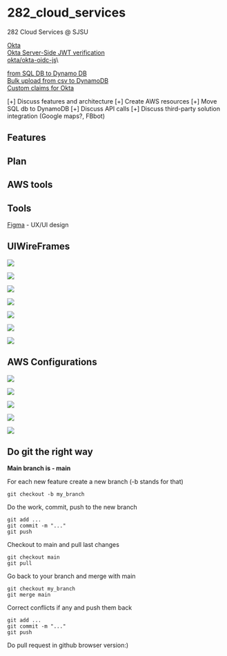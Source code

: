# 282_cloud_services
282 Cloud Services @ SJSU

[Okta](https://developer.okta.com/code/react/okta_react_sign-in_widget/)\
[Okta Server-Side JWT verification](https://developer.okta.com/blog/2018/07/10/build-a-basic-crud-app-with-node-and-react)\
[okta/okta-oidc-js](https://github.com/okta/okta-oidc-js/tree/master/packages/jwt-verifier)\

[from SQL DB to Dynamo DB](https://aws.amazon.com/dms/?nc=bc&pg=pr)\
[Bulk upload from csv to DynamoDB](https://aws.amazon.com/blogs/database/implementing-bulk-csv-ingestion-to-amazon-dynamodb/)\
[Custom claims for Okta](https://support.okta.com/help/s/article/How-to-add-custom-attributes-of-user-profile-as-claims-in-token?language=en_US)


 [+] Discuss features and architecture
 [+] Create AWS resources
 [+] Move SQL db to DynamoDB
 [+] Discuss API calls
 [+] Discuss third-party solution integration (Google maps?, FBbot)

## Features

## Plan

## AWS tools



## Tools

[Figma](https://www.figma.com/) - UX/UI design



## UIWireFrames

![](UIViews/ProfilePage.png)

![](UIViews/VideoPage.png)

![](UIViews/VideoCall.png)

![](UIViews/Maps.png)

![](UIViews/AdminOverview.png)

![](UIViews/AdminHistory.png)

![](UIViews/AdminSearch.png)

## AWS Configurations

![](UIViews/Amplify.png)

![](UIViews/Gateway.png)

![](UIViews/Lambda.png)

![](UIViews/Dynamodb.png)

![](UIViews/CloudWatch.png)


## Do git the right way

**Main branch is - main**

For each new feature create a new branch (-b stands for that)
```
git checkout -b my_branch
```

Do the work, commit, push to the new branch

```
git add ...
git commit -m "..."
git push
```

Checkout to main and pull last changes
```
git checkout main
git pull
```

Go back to your branch and merge with main
```
git checkout my_branch
git merge main
```
Correct conflicts if any and push them back
```
git add ...
git commit -m "..."
git push
```

Do pull request in github browser version:)
